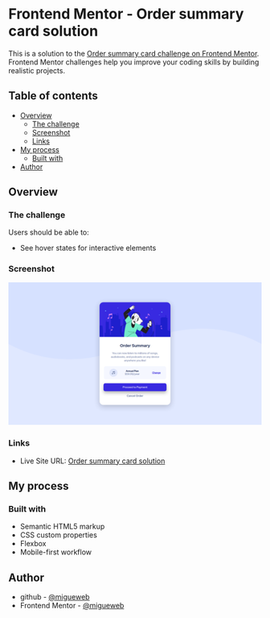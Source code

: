 # Frontend Mentor - Order summary card solution

This is a solution to the [Order summary card challenge on Frontend Mentor](https://www.frontendmentor.io/challenges/order-summary-component-QlPmajDUj). Frontend Mentor challenges help you improve your coding skills by building realistic projects. 

## Table of contents

- [Overview](#overview)
  - [The challenge](#the-challenge)
  - [Screenshot](#screenshot)
  - [Links](#links)
- [My process](#my-process)
  - [Built with](#built-with)
- [Author](#author)


## Overview

### The challenge

Users should be able to:

- See hover states for interactive elements

### Screenshot

![](./screenshot.png)


### Links

- Live Site URL: [Order summary card solution](https://migueweb.github.io/frontend-mentor-challenges/challenges/newbie/order-summary-component/)

## My process

### Built with

- Semantic HTML5 markup
- CSS custom properties
- Flexbox
- Mobile-first workflow

## Author

- github - [@migueweb](https://github.com/migueweb)
- Frontend Mentor - [@migueweb](https://www.frontendmentor.io/profile/migueweb)

